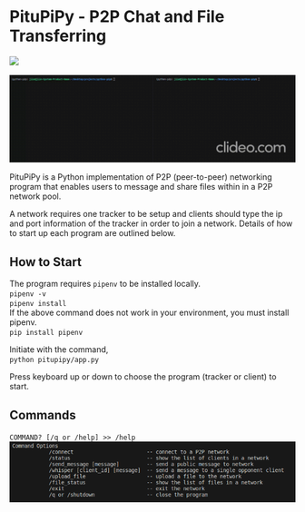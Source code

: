 # PituPiPy - P2P Chat and File Transferring
<img src="https://img.shields.io/badge/Python-v3.10-3776AB?style=flat">  

![](./resources/demo.gif)

PituPiPy is a Python implementation of P2P (peer-to-peer) networking program that enables users to message and share files within in a P2P network pool.

A network requires one tracker to be setup and clients should type the ip and port information of the tracker in order to join a network. Details of how to start up each program are outlined below.

## How to Start
The program requires `pipenv` to be installed locally.  
`pipenv -v`  
`pipenv install`  
If the above command does not work in your environment, you must install pipenv.  
`pip install pipenv`  

Initiate with the command,  
`python pitupipy/app.py`

Press keyboard up or down to choose the program (tracker or client) to start.

## Commands

`COMMAND? [/q or /help] >> /help`  
![](./resources/commands.png)
